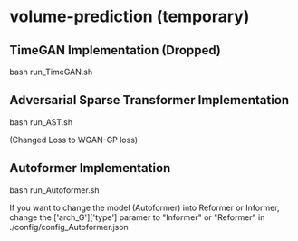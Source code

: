 # volume-prediction (temporary)

## TimeGAN Implementation (Dropped)
bash run_TimeGAN.sh

## Adversarial Sparse Transformer Implementation
bash run_AST.sh

(Changed Loss to WGAN-GP loss)


## Autoformer Implementation
bash run_Autoformer.sh

If you want to change the model (Autoformer) into Reformer or Informer, change the ['arch_G']['type'] paramer to "Informer" or "Reformer" in ./config/config_Autoformer.json
